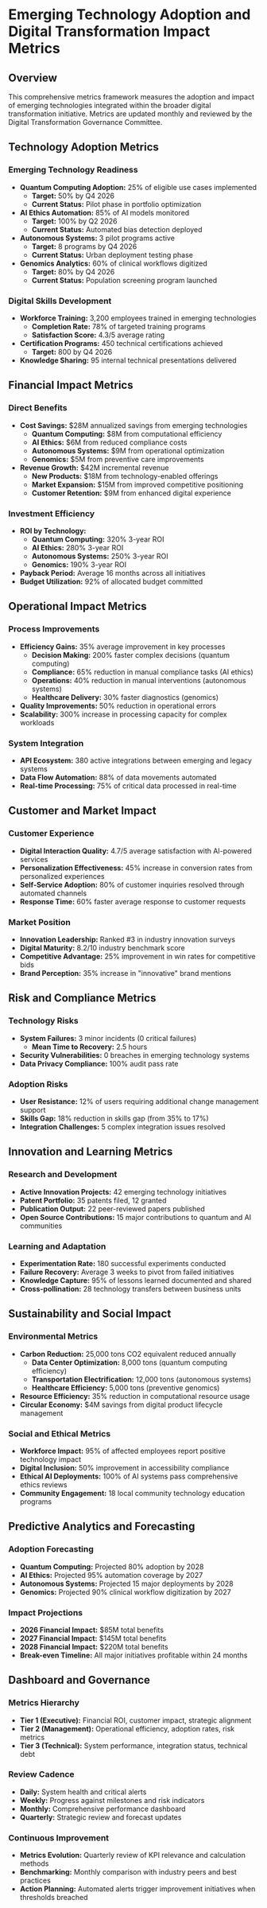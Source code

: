 # Emerging Technology Adoption and Digital Transformation Impact Metrics

## Overview
This comprehensive metrics framework measures the adoption and impact of emerging technologies integrated within the broader digital transformation initiative. Metrics are updated monthly and reviewed by the Digital Transformation Governance Committee.

## Technology Adoption Metrics

### Emerging Technology Readiness
- **Quantum Computing Adoption:** 25% of eligible use cases implemented
  - **Target:** 50% by Q4 2026
  - **Current Status:** Pilot phase in portfolio optimization
- **AI Ethics Automation:** 85% of AI models monitored
  - **Target:** 100% by Q2 2026
  - **Current Status:** Automated bias detection deployed
- **Autonomous Systems:** 3 pilot programs active
  - **Target:** 8 programs by Q4 2026
  - **Current Status:** Urban deployment testing phase
- **Genomics Analytics:** 60% of clinical workflows digitized
  - **Target:** 80% by Q4 2026
  - **Current Status:** Population screening program launched

### Digital Skills Development
- **Workforce Training:** 3,200 employees trained in emerging technologies
  - **Completion Rate:** 78% of targeted training programs
  - **Satisfaction Score:** 4.3/5 average rating
- **Certification Programs:** 450 technical certifications achieved
  - **Target:** 800 by Q4 2026
- **Knowledge Sharing:** 95 internal technical presentations delivered

## Financial Impact Metrics

### Direct Benefits
- **Cost Savings:** $28M annualized savings from emerging technologies
  - **Quantum Computing:** $8M from computational efficiency
  - **AI Ethics:** $6M from reduced compliance costs
  - **Autonomous Systems:** $9M from operational optimization
  - **Genomics:** $5M from preventive care improvements
- **Revenue Growth:** $42M incremental revenue
  - **New Products:** $18M from technology-enabled offerings
  - **Market Expansion:** $15M from improved competitive positioning
  - **Customer Retention:** $9M from enhanced digital experience

### Investment Efficiency
- **ROI by Technology:**
  - **Quantum Computing:** 320% 3-year ROI
  - **AI Ethics:** 280% 3-year ROI
  - **Autonomous Systems:** 250% 3-year ROI
  - **Genomics:** 190% 3-year ROI
- **Payback Period:** Average 16 months across all initiatives
- **Budget Utilization:** 92% of allocated budget committed

## Operational Impact Metrics

### Process Improvements
- **Efficiency Gains:** 35% average improvement in key processes
  - **Decision Making:** 200% faster complex decisions (quantum computing)
  - **Compliance:** 65% reduction in manual compliance tasks (AI ethics)
  - **Operations:** 40% reduction in manual interventions (autonomous systems)
  - **Healthcare Delivery:** 30% faster diagnostics (genomics)
- **Quality Improvements:** 50% reduction in operational errors
- **Scalability:** 300% increase in processing capacity for complex workloads

### System Integration
- **API Ecosystem:** 380 active integrations between emerging and legacy systems
- **Data Flow Automation:** 88% of data movements automated
- **Real-time Processing:** 75% of critical data processed in real-time

## Customer and Market Impact

### Customer Experience
- **Digital Interaction Quality:** 4.7/5 average satisfaction with AI-powered services
- **Personalization Effectiveness:** 45% increase in conversion rates from personalized experiences
- **Self-Service Adoption:** 80% of customer inquiries resolved through automated channels
- **Response Time:** 60% faster average response to customer requests

### Market Position
- **Innovation Leadership:** Ranked #3 in industry innovation surveys
- **Digital Maturity:** 8.2/10 industry benchmark score
- **Competitive Advantage:** 25% improvement in win rates for competitive bids
- **Brand Perception:** 35% increase in "innovative" brand mentions

## Risk and Compliance Metrics

### Technology Risks
- **System Failures:** 3 minor incidents (0 critical failures)
  - **Mean Time to Recovery:** 2.5 hours
- **Security Vulnerabilities:** 0 breaches in emerging technology systems
- **Data Privacy Compliance:** 100% audit pass rate

### Adoption Risks
- **User Resistance:** 12% of users requiring additional change management support
- **Skills Gap:** 18% reduction in skills gap (from 35% to 17%)
- **Integration Challenges:** 5 complex integration issues resolved

## Innovation and Learning Metrics

### Research and Development
- **Active Innovation Projects:** 42 emerging technology initiatives
- **Patent Portfolio:** 35 patents filed, 12 granted
- **Publication Output:** 22 peer-reviewed papers published
- **Open Source Contributions:** 15 major contributions to quantum and AI communities

### Learning and Adaptation
- **Experimentation Rate:** 180 successful experiments conducted
- **Failure Recovery:** Average 3 weeks to pivot from failed initiatives
- **Knowledge Capture:** 95% of lessons learned documented and shared
- **Cross-pollination:** 28 technology transfers between business units

## Sustainability and Social Impact

### Environmental Metrics
- **Carbon Reduction:** 25,000 tons CO2 equivalent reduced annually
  - **Data Center Optimization:** 8,000 tons (quantum computing efficiency)
  - **Transportation Electrification:** 12,000 tons (autonomous systems)
  - **Healthcare Efficiency:** 5,000 tons (preventive genomics)
- **Resource Efficiency:** 35% reduction in computational resource usage
- **Circular Economy:** $4M savings from digital product lifecycle management

### Social and Ethical Metrics
- **Workforce Impact:** 95% of affected employees report positive technology impact
- **Digital Inclusion:** 50% improvement in accessibility compliance
- **Ethical AI Deployments:** 100% of AI systems pass comprehensive ethics reviews
- **Community Engagement:** 18 local community technology education programs

## Predictive Analytics and Forecasting

### Adoption Forecasting
- **Quantum Computing:** Projected 80% adoption by 2028
- **AI Ethics:** Projected 95% automation coverage by 2027
- **Autonomous Systems:** Projected 15 major deployments by 2028
- **Genomics:** Projected 90% clinical workflow digitization by 2027

### Impact Projections
- **2026 Financial Impact:** $85M total benefits
- **2027 Financial Impact:** $145M total benefits
- **2028 Financial Impact:** $220M total benefits
- **Break-even Timeline:** All major initiatives profitable within 24 months

## Dashboard and Governance

### Metrics Hierarchy
- **Tier 1 (Executive):** Financial ROI, customer impact, strategic alignment
- **Tier 2 (Management):** Operational efficiency, adoption rates, risk metrics
- **Tier 3 (Technical):** System performance, integration status, technical debt

### Review Cadence
- **Daily:** System health and critical alerts
- **Weekly:** Progress against milestones and risk indicators
- **Monthly:** Comprehensive performance dashboard
- **Quarterly:** Strategic review and forecast updates

### Continuous Improvement
- **Metrics Evolution:** Quarterly review of KPI relevance and calculation methods
- **Benchmarking:** Monthly comparison with industry peers and best practices
- **Action Planning:** Automated alerts trigger improvement initiatives when thresholds breached
